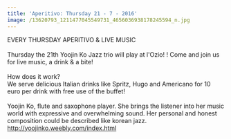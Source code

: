 ```yaml
---
title: 'Aperitivo: Thursday 21 - 7 - 2016'
image: /13620793_1211477045549731_4656036938178245594_n.jpg
---
```



EVERY THURSDAY APERITIVO & LIVE MUSIC&nbsp;
<br>
<br>Thursday the 21th Yoojin Ko Jazz trio will play at l'Ozio! ! Come and join us for live music, a drink & a bite!
<br>
<br>How does it work?
<br>We serve delicious Italian drinks like Spritz, Hugo and Americano for 10 euro per drink with free use of the buffet!
<br>
<br>Yoojin Ko, flute and saxophone player. She brings the listener into her music world with expressive and overwhelming sound. Her personal and honest composition could be described like korean jazz.
<br>http://yoojinko.weebly.com/index.html